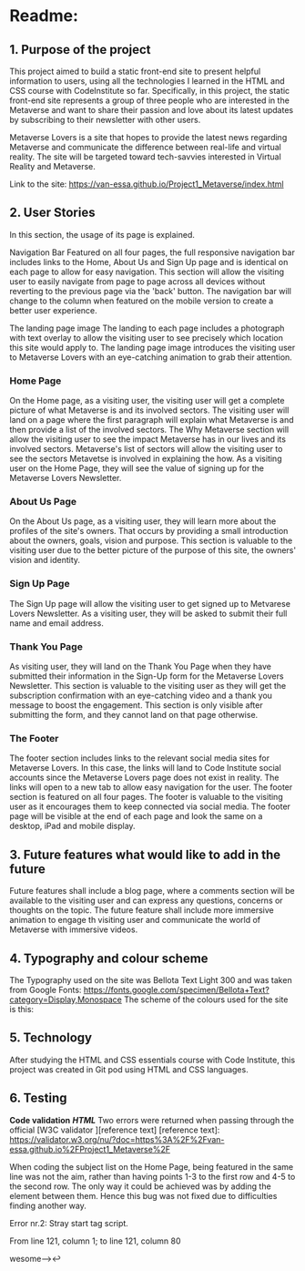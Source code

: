 # Readme:
## 1. Purpose of the project
This project aimed to build a static front-end site to present helpful information to users, using all the technologies I learned in the HTML and CSS course with CodeInstitute so far. Specifically, in this project, the static front-end site represents a group of three people who are interested in the Metaverse and want to share their passion and love about its latest updates by subscribing to their newsletter with other users.

Metaverse Lovers is a site that hopes to provide the latest news regarding Metaverse and communicate the difference between real-life and virtual reality. The site will be targeted toward tech-savvies interested in Virtual Reality and Metaverse.

Link to the site: https://van-essa.github.io/Project1_Metaverse/index.html

## 2. User Stories
In this section, the usage of its page is explained.

Navigation Bar
Featured on all four pages, the full responsive navigation bar includes links to the Home, About Us and Sign Up page and is identical on each page to allow for easy navigation.
This section will allow the visiting user to easily navigate from page to page across all devices without reverting to the previous page via the 'back' button.
The navigation bar will change to the column when featured on the mobile version to create a better user experience.

The landing page image
The landing to each page includes a photograph with text overlay to allow the visiting user to see precisely which location this site would apply to.
The landing page image introduces the visiting user to Metaverse Lovers with an eye-catching animation to grab their attention.

### Home Page
On the Home page, as a visiting user, the visiting user will get a complete picture of what Metaverse is and its involved sectors. The visiting user will land on a page where the first paragraph will explain what Metaverse is and then provide a list of the involved sectors.
The Why Metaverse section will allow the visiting user to see the impact Metaverse has in our lives and its involved sectors.
Metaverse's list of sectors will allow the visiting user to see the sectors Metavetse is involved in explaining the how.
As a visiting user on the Home Page, they will see the value of signing up for the Metaverse Lovers Newsletter.

### About Us Page
On the About Us page, as a visiting user, they will learn more about the profiles of the site's owners. That occurs by providing a small introduction about the owners, goals, vision and purpose.
This section is valuable to the visiting user due to the better picture of the purpose of this site, the owners' vision and identity.

### Sign Up Page
The Sign Up page will allow the visiting user to get signed up to Metvarese Lovers Newsletter.
As a visiting user, they will be asked to submit their full name and email address.

### Thank You Page
As visiting user, they will land on the Thank You Page when they have submitted their information in the Sign-Up form for the Metaverse Lovers Newsletter.
This section is valuable to the visiting user as they will get the subscription confirmation with an eye-catching video and a thank you message to boost the engagement.
This section is only visible after submitting the form, and they cannot land on that page otherwise.

### The Footer
The footer section includes links to the relevant social media sites for Metaverse Lovers. In this case, the links will land to Code Institute social accounts since the Metaverse Lovers page does not exist in reality. The links will open to a new tab to allow easy navigation for the user.
The footer section is featured on all four pages.
The footer is valuable to the visiting user as it encourages them to keep connected via social media.
The footer page will be visible at the end of each page and look the same on a desktop, iPad and mobile display.

## 3. Future features what would like to add in the future
Future features shall include a blog page, where a comments section will be available to the visiting user and can express any questions, concerns or thoughts on the topic. 
The future feature shall include more immersive animation to engage th visiting user and communicate the world of Metaverse with immersive videos.

## 4. Typography and colour scheme
The Typography used on the site was Bellota Text Light 300 and was taken from Google Fonts: https://fonts.google.com/specimen/Bellota+Text?category=Display,Monospace
The scheme of the colours used for the site is this:

## 5. Technology
After studying the HTML and CSS essentials course with Code Institute, this project was created in Git pod using HTML and CSS languages.

## 6. Testing
**Code validation**
**_HTML_**
Two errors were returned when passing through the official [W3C validator ][reference text]
[reference text]: https://validator.w3.org/nu/?doc=https%3A%2F%2Fvan-essa.github.io%2FProject1_Metaverse%2F   

When coding the subject list on the Home Page, being featured in the same line was not the aim, rather than having points 1-3 to the first row and 4-5 to the second row. The only way it could be achieved was by adding the <br> element between them. Hence this bug was not fixed due to difficulties finding another way.

Error nr.2:
 Stray start tag script.

From line 121, column 1; to line 121, column 80

wesome-->↩<script src="https://kit.fontawesome.com/5712c7d5d7.js" crossorigin="anonymous"></scri

This Error looked so strange due to misunderstanding the bug. The code was rewritten, checking online any similar issues, checking spelling mistakes, but no answer seemed to be valuable for this bug. The code was not removed since the fontawesome script had to be mentioned in the code.
CSS
No errors were found when passing through the official [(Jigsaw) validator ][reference text]
[reference text]: https://jigsaw.w3.org/css-validator/validator?uri=https%3A%2F%2Fvan-essa.github.io%2FProject1_Metaverse%2F&profile=css3svg&usermedium=all&warning=1&vextwarning=&lang=en but 5 Warnings were pointed: 

266      -webkit-linear-gradient(to right,#FFAFBD,#C9FFBF) is a vendor extension
272      -webkit-linear-gradient(to right,#ff9472,#f2709c) is a vendor extension
278      -webkit-linear-gradient(to right,#ffc500,#c21500) is a vendor extension
284      -webkit-linear-gradient(to right,#0ABFBC,#FC354C) is a vendor extension
290      -webkit-linear-gradient(to right,#FFAFBD,#C9FFBF) is a vendor extension

After checking online what the problem is and what this warning wants to communicate, the outcome was that the style sheet code did not respect the syntax of CSS and that there is nothing to do about this since those errors will help support browser compatibility efforts. Hence, the code is still there since the eye-catching list on Home Page would not be visible otherwise.

## 7.Test cases
It is tested by filling the Newsletter form, ensuring that the required information is filled and the message pops up if it is not filled in.
The Newsletter form requires the Full Name of the Visiting User and the email address. If the visiting users do not share this information, then the visiting user can not subscribe.
Testing filling the form in both Desktop and Mobile this is what happens:
   -When the visiting user does not fill in their name
   -When the visiting user does not fill in their surname
   -When the visiting user does not fill in their email address
   -When the visiting user fills in all required information

## 8.Unfixed Bugs
The Unfixed bugs are Error 1 and Error 2 mentioned in teh code validation.
   
## 9.Supported screens and browsers 
The Chrome simulator was used from my mobile and desktop devices.
It was tested in Chrome simulator for both Mobile and Desktop
It was tested in Microsoft Edge simulator for Desktop
It was tested in Safari simulator for mobile 
The screen size on mobile was on iPhone 11 Pro, namely 5.8 inches, 84.4 cm2 (~82.1% screen-to-body ratio)
The screen size on the Desktop was 2560x1440.

##10.Deployment
The site was opened via Gitpud to check its process. The step to open that site is as follows:
* Go to terminal 
* Git command: python3 -m http.server
* A pop-up message will appear on the right-hand side where Open Browser should be clicked.
* A new page opens where the site is available.

The site was deployed to GitHub pages. The steps to deploy are as follows:
* In the GitHub repository, navigate to the Settings tab
* From the source section drop-down menu, select the Master Branch
* Once the master branch has been selected, the page will be automatically refreshed with a detailed ribbon display to indicate the successful deployment.
* The live link can be found here: https://van-essa.github.io/Project1_Metaverse/

## 11. Credits

**Content**
* The text for the Home page was taken from [Virtual Speach Article][reference text]
[reference text]: https://virtualspeech.com/blog/vr-applications
* The scroll left feature on Follow Us on Social Media was taken from this [Open Code Source][reference text]
[reference text]: https://www.html.am/html-codes/marquees/html-scrolling-text.cfm
* The Metaverse list was inspired and used the code from this other [Open Code Source][reference text]
[reference text]: https://codepen.io/vikassingh1111/pen/xBPmbL
* The icons in the footer were taken from Font Awesome
* Instructions on how to implement the HTML and CSS code using GitHub was taken from the HTML and CSS course from Code Institute

**Media**
* The same photo used on the Home, About Us and Sign Up page are from This [Open Code Source Site][reference text]
[reference text]: https://pixabay.com/photos/woman-headset-virtual-reality-vr-6882918/
* The image used on the About Us page was taken from this other open [Content Creation Source Site][reference text]
[reference text]: https://www.canva.com/
* The video used on the Thank You page was taken from this other open [Content Creation Source Site][reference text]
[reference text]: https://www.canva.com/